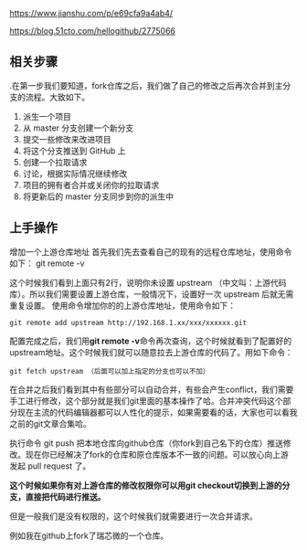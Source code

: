 
https://www.jianshu.com/p/e69cfa9a4ab4/

https://blog.51cto.com/hellogithub/2775066

## 相关步骤

.在第一步我们要知道，fork仓库之后，我们做了自己的修改之后再次合并到主分支的流程。大致如下。

1. 派生一个项目
2. 从 master 分支创建一个新分支
3. 提交一些修改来改进项目
4. 将这个分支推送到 GitHub 上
5. 创建一个拉取请求
6. 讨论，根据实际情况继续修改
7. 项目的拥有者合并或关闭你的拉取请求
8. 将更新后的 master 分支同步到你的派生中



## 上手操作

增加一个上游仓库地址
首先我们先去查看自己的现有的远程仓库地址，使用命令如下：
git remote -v

这个时候我们看到上面只有2行，说明你未设置 upstream （中文叫：上游代码库）。所以我们需要设置上游仓库，一般情况下，设置好一次 upstream 后就无需重复设置。
使用命令增加你的的上游仓库地址，使用命令如下：

```
git remote add upstream http://192.168.1.xx/xxx/xxxxxx.git
```

 配置完成之后，我们用**git remote -v**命令再次查询，这个时候就看到了配置好的upstream地址。这个时候我们就可以随意拉去上游仓库的代码了。用如下命令：

```
git fetch upstream （后面可以加上指定的分支也可以不加）
```

在合并之后我们看到其中有些部分可以自动合并，有些会产生conflict，我们需要手工进行修改，这个部分就是我们git里面的基本操作了哈。合并冲突代码这个部分现在主流的代码编辑器都可以人性化的提示，如果需要看的话，大家也可以看我之前的git文章合集哈。

执行命令 git push 把本地仓库向github仓库（你fork到自己名下的仓库）推送修改。现在你已经解决了fork的仓库和原仓库版本不一致的问题。可以放心向上游 发起 pull request 了。

**这个时候如果你有对上游仓库的修改权限你可以用git checkout切换到上游的分支，直接把代码进行推送。**

但是一般我们是没有权限的，这个时候我们就需要进行一次合并请求。

例如我在github上fork了瑞芯微的一个仓库。